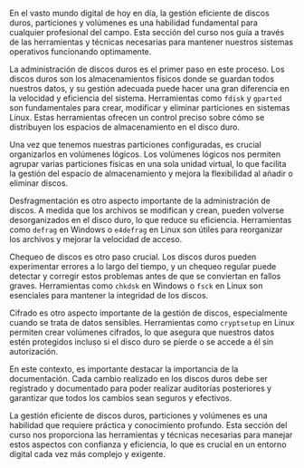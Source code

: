 En el vasto mundo digital de hoy en día, la gestión eficiente de discos duros, particiones y volúmenes es una habilidad fundamental para cualquier profesional del campo. Esta sección del curso nos guía a través de las herramientas y técnicas necesarias para mantener nuestros sistemas operativos funcionando optimamente.

La administración de discos duros es el primer paso en este proceso. Los discos duros son los almacenamientos físicos donde se guardan todos nuestros datos, y su gestión adecuada puede hacer una gran diferencia en la velocidad y eficiencia del sistema. Herramientas como `fdisk` y `gparted` son fundamentales para crear, modificar y eliminar particiones en sistemas Linux. Estas herramientas ofrecen un control preciso sobre cómo se distribuyen los espacios de almacenamiento en el disco duro.

Una vez que tenemos nuestras particiones configuradas, es crucial organizarlos en volúmenes lógicos. Los volúmenes lógicos nos permiten agrupar varias particiones físicas en una sola unidad virtual, lo que facilita la gestión del espacio de almacenamiento y mejora la flexibilidad al añadir o eliminar discos.

Desfragmentación es otro aspecto importante de la administración de discos. A medida que los archivos se modifican y crean, pueden volverse desorganizados en el disco duro, lo que reduce su eficiencia. Herramientas como `defrag` en Windows o `e4defrag` en Linux son útiles para reorganizar los archivos y mejorar la velocidad de acceso.

Chequeo de discos es otro paso crucial. Los discos duros pueden experimentar errores a lo largo del tiempo, y un chequeo regular puede detectar y corregir estos problemas antes de que se conviertan en fallos graves. Herramientas como `chkdsk` en Windows o `fsck` en Linux son esenciales para mantener la integridad de los discos.

Cifrado es otro aspecto importante de la gestión de discos, especialmente cuando se trata de datos sensibles. Herramientas como `cryptsetup` en Linux permiten crear volúmenes cifrados, lo que asegura que nuestros datos estén protegidos incluso si el disco duro se pierde o se accede a él sin autorización.

En este contexto, es importante destacar la importancia de la documentación. Cada cambio realizado en los discos duros debe ser registrado y documentado para poder realizar auditorías posteriores y garantizar que todos los cambios sean seguros y efectivos.

La gestión eficiente de discos duros, particiones y volúmenes es una habilidad que requiere práctica y conocimiento profundo. Esta sección del curso nos proporciona las herramientas y técnicas necesarias para manejar estos aspectos con confianza y eficiencia, lo que es crucial en un entorno digital cada vez más complejo y exigente.
